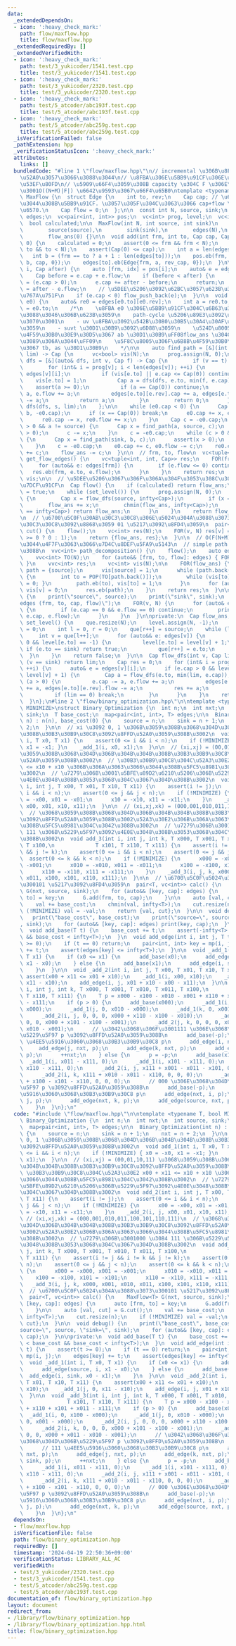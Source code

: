 ```yaml
---
data:
  _extendedDependsOn:
  - icon: ':heavy_check_mark:'
    path: flow/maxflow.hpp
    title: flow/maxflow.hpp
  _extendedRequiredBy: []
  _extendedVerifiedWith:
  - icon: ':heavy_check_mark:'
    path: test/3_yukicoder/1541.test.cpp
    title: test/3_yukicoder/1541.test.cpp
  - icon: ':heavy_check_mark:'
    path: test/3_yukicoder/2320.test.cpp
    title: test/3_yukicoder/2320.test.cpp
  - icon: ':heavy_check_mark:'
    path: test/5_atcoder/abc193f.test.cpp
    title: test/5_atcoder/abc193f.test.cpp
  - icon: ':heavy_check_mark:'
    path: test/5_atcoder/abc259g.test.cpp
    title: test/5_atcoder/abc259g.test.cpp
  _isVerificationFailed: false
  _pathExtension: hpp
  _verificationStatusIcon: ':heavy_check_mark:'
  attributes:
    links: []
  bundledCode: "#line 1 \"flow/maxflow.hpp\"\n// incremental \u306B\u8FBA\u3092\u8FFD\
    \u52A0\u3057\u3066\u3088\u3044\n// \u8FBA\u306E\u5BB9\u91CF\u306E\u5909\u66F4\u304C\
    \u53EF\u80FD\n// \u5909\u66F4\u3059\u308B capacity \u304C F \u306E\u3068\u304D\
    \u3001O((N+M)|F|) \u6642\u9593\u3067\u66F4\u65B0\ntemplate <typename Cap>\nstruct\
    \ MaxFlow {\n  struct Edge {\n    int to, rev;\n    Cap cap; // \u6B8B\u3063\u3066\
    \u3044\u308B\u5BB9\u91CF. \u3057\u305F\u304C\u3063\u3066 cap+flow \u304C\u5B9A\
    \u6570.\n    Cap flow = 0;\n  };\n\n  const int N, source, sink;\n  vvc<Edge>\
    \ edges;\n  vc<pair<int, int>> pos;\n  vc<int> prog, level;\n  vc<int> que;\n\
    \  bool calculated;\n\n  MaxFlow(int N, int source, int sink)\n      : N(N),\n\
    \        source(source),\n        sink(sink),\n        edges(N),\n        calculated(0),\n\
    \        flow_ans(0) {}\n\n  void add(int frm, int to, Cap cap, Cap rev_cap =\
    \ 0) {\n    calculated = 0;\n    assert(0 <= frm && frm < N);\n    assert(0 <=\
    \ to && to < N);\n    assert(Cap(0) <= cap);\n    int a = len(edges[frm]);\n \
    \   int b = (frm == to ? a + 1 : len(edges[to]));\n    pos.eb(frm, a);\n    edges[frm].eb(Edge{to,\
    \ b, cap, 0});\n    edges[to].eb(Edge{frm, a, rev_cap, 0});\n  }\n\n  void change_capacity(int\
    \ i, Cap after) {\n    auto [frm, idx] = pos[i];\n    auto& e = edges[frm][idx];\n\
    \    Cap before = e.cap + e.flow;\n    if (before < after) {\n      calculated\
    \ = (e.cap > 0);\n      e.cap += after - before;\n      return;\n    }\n    e.cap\
    \ = after - e.flow;\n    // \u5DEE\u5206\u3092\u62BC\u3057\u623B\u3059\u51E6\u7406\
    \u767A\u751F\n    if (e.cap < 0) flow_push_back(e);\n  }\n\n  void flow_push_back(Edge&\
    \ e0) {\n    auto& re0 = edges[e0.to][e0.rev];\n    int a = re0.to;\n    int b\
    \ = e0.to;\n    /*\n    \u8FBA e0 \u306E\u5BB9\u91CF\u304C\u6B63\u306B\u306A\u308B\
    \u3088\u3046\u306B\u623B\u3059\n    path-cycle \u5206\u89E3\u3092\u8003\u3048\u308C\
    \u3070\u3001\n    - uv \u8FBA\u3092\u542B\u3080\u30B5\u30A4\u30AF\u30EB\u3092\u6D88\
    \u3059\n    - suvt \u30D1\u30B9\u3092\u6D88\u3059\n    \u524D\u8005\u306F\u6B8B\
    \u4F59\u30B0\u30E9\u30D5\u3067 ab \u30D1\u30B9\uFF08flow_ans \u304C\u5909\u308F\
    \u3089\u306A\u3044\uFF09\n    \u5F8C\u8005\u306F\u6B8B\u4F59\u30B0\u30E9\u30D5\
    \u3067 tb, as \u30D1\u30B9\n    */\n\n    auto find_path = [&](int s, int t, Cap\
    \ lim) -> Cap {\n      vc<bool> vis(N);\n      prog.assign(N, 0);\n      auto\
    \ dfs = [&](auto& dfs, int v, Cap f) -> Cap {\n        if (v == t) return f;\n\
    \        for (int& i = prog[v]; i < len(edges[v]); ++i) {\n          auto& e =\
    \ edges[v][i];\n          if (vis[e.to] || e.cap <= Cap(0)) continue;\n      \
    \    vis[e.to] = 1;\n          Cap a = dfs(dfs, e.to, min(f, e.cap));\n      \
    \    assert(a >= 0);\n          if (a == Cap(0)) continue;\n          e.cap -=\
    \ a, e.flow += a;\n          edges[e.to][e.rev].cap += a, edges[e.to][e.rev].flow\
    \ -= a;\n          return a;\n        }\n        return 0;\n      };\n      return\
    \ dfs(dfs, s, lim);\n    };\n\n    while (e0.cap < 0) {\n      Cap x = find_path(a,\
    \ b, -e0.cap);\n      if (x == Cap(0)) break;\n      e0.cap += x, e0.flow -= x;\n\
    \      re0.cap -= x, re0.flow += x;\n    }\n    Cap c = -e0.cap;\n    while (c\
    \ > 0 && a != source) {\n      Cap x = find_path(a, source, c);\n      assert(x\
    \ > 0);\n      c -= x;\n    }\n    c = -e0.cap;\n    while (c > 0 && b != sink)\
    \ {\n      Cap x = find_path(sink, b, c);\n      assert(x > 0);\n      c -= x;\n\
    \    }\n    c = -e0.cap;\n    e0.cap += c, e0.flow -= c;\n    re0.cap -= c, re0.flow\
    \ += c;\n    flow_ans -= c;\n  }\n\n  // frm, to, flow\n  vc<tuple<int, int, Cap>>\
    \ get_flow_edges() {\n    vc<tuple<int, int, Cap>> res;\n    FOR(frm, N) {\n \
    \     for (auto&& e: edges[frm]) {\n        if (e.flow <= 0) continue;\n     \
    \   res.eb(frm, e.to, e.flow);\n      }\n    }\n    return res;\n  }\n\n  vc<bool>\
    \ vis;\n\n  // \u5DEE\u5206\u3067\u306F\u306A\u304F\u3053\u308C\u307E\u3067\u306E\
    \u7DCF\u91CF\n  Cap flow() {\n    if (calculated) return flow_ans;\n    calculated\
    \ = true;\n    while (set_level()) {\n      prog.assign(N, 0);\n      while (1)\
    \ {\n        Cap x = flow_dfs(source, infty<Cap>);\n        if (x == 0) break;\n\
    \        flow_ans += x;\n        chmin(flow_ans, infty<Cap>);\n        if (flow_ans\
    \ == infty<Cap>) return flow_ans;\n      }\n    }\n    return flow_ans;\n  }\n\
    \n  // \u6700\u5C0F\u30AB\u30C3\u30C8\u306E\u5024\u304A\u3088\u3073\u3001\u30AB\
    \u30C3\u30C8\u3092\u8868\u3059 01 \u5217\u3092\u8FD4\u3059\n  pair<Cap, vc<int>>\
    \ cut() {\n    flow();\n    vc<int> res(N);\n    FOR(v, N) res[v] = (level[v]\
    \ >= 0 ? 0 : 1);\n    return {flow_ans, res};\n  }\n\n  // O(F(N+M)) \u304F\u3089\
    \u3044\u4F7F\u3063\u3066\u7D4C\u8DEF\u5FA9\u5143\n  // simple path \u306B\u306A\
    \u308B\n  vvc<int> path_decomposition() {\n    flow();\n    auto edges = get_flow_edges();\n\
    \    vvc<int> TO(N);\n    for (auto&& [frm, to, flow]: edges) { FOR(flow) TO[frm].eb(to);\
    \ }\n    vvc<int> res;\n    vc<int> vis(N);\n\n    FOR(flow_ans) {\n      vc<int>\
    \ path = {source};\n      vis[source] = 1;\n      while (path.back() != sink)\
    \ {\n        int to = POP(TO[path.back()]);\n        while (vis[to]) { vis[POP(path)]\
    \ = 0; }\n        path.eb(to), vis[to] = 1;\n      }\n      for (auto&& v: path)\
    \ vis[v] = 0;\n      res.eb(path);\n    }\n    return res;\n  }\n\n  void debug()\
    \ {\n    print(\"source\", source);\n    print(\"sink\", sink);\n    print(\"\
    edges (frm, to, cap, flow)\");\n    FOR(v, N) {\n      for (auto& e: edges[v])\
    \ {\n        if (e.cap == 0 && e.flow == 0) continue;\n        print(v, e.to,\
    \ e.cap, e.flow);\n      }\n    }\n  }\n\nprivate:\n  Cap flow_ans;\n\n  bool\
    \ set_level() {\n    que.resize(N);\n    level.assign(N, -1);\n    level[source]\
    \ = 0;\n    int l = 0, r = 0;\n    que[r++] = source;\n    while (l < r) {\n \
    \     int v = que[l++];\n      for (auto&& e: edges[v]) {\n        if (e.cap >\
    \ 0 && level[e.to] == -1) {\n          level[e.to] = level[v] + 1;\n         \
    \ if (e.to == sink) return true;\n          que[r++] = e.to;\n        }\n    \
    \  }\n    }\n    return false;\n  }\n\n  Cap flow_dfs(int v, Cap lim) {\n    if\
    \ (v == sink) return lim;\n    Cap res = 0;\n    for (int& i = prog[v]; i < len(edges[v]);\
    \ ++i) {\n      auto& e = edges[v][i];\n      if (e.cap > 0 && level[e.to] ==\
    \ level[v] + 1) {\n        Cap a = flow_dfs(e.to, min(lim, e.cap));\n        if\
    \ (a > 0) {\n          e.cap -= a, e.flow += a;\n          edges[e.to][e.rev].cap\
    \ += a, edges[e.to][e.rev].flow -= a;\n          res += a;\n          lim -= a;\n\
    \          if (lim == 0) break;\n        }\n      }\n    }\n    return res;\n\
    \  }\n};\n#line 2 \"flow/binary_optimization.hpp\"\n\ntemplate <typename T, bool\
    \ MINIMIZE>\nstruct Binary_Optimization {\n  int n;\n  int nxt;\n  int source,\
    \ sink;\n  T base_cost;\n  map<pair<int, int>, T> edges;\n\n  Binary_Optimization(int\
    \ n) : n(n), base_cost(0) {\n    source = n;\n    sink = n + 1;\n    nxt = n +\
    \ 2;\n  }\n\n  // xi \u3092 0, 1 \u306B\u3059\u308B\u3068\u304D\u306B\u304B\u304B\
    \u308B\u30B3\u30B9\u30C8\u3092\u8FFD\u52A0\u3059\u308B\u3002\n  void add_1(int\
    \ i, T x0, T x1) {\n    assert(0 <= i && i < n);\n    if (!MINIMIZE) { x0 = -x0,\
    \ x1 = -x1; }\n    _add_1(i, x0, x1);\n  }\n\n  // (xi,xj) = (00,01,10,11) \u3068\
    \u3059\u308B\u3068\u304D\u306B\u304B\u304B\u308B\u30B3\u30B9\u30C8\u3092\u8FFD\
    \u52A0\u3059\u308B\u3002\n  // \u30B3\u30B9\u30C8\u304C\u52A3\u30E2 x00 + x11\
    \ <= x10 + x10 \u306B\u306A\u3063\u3066\u3044\u308B\u5FC5\u8981\u304C\u3042\u308B\
    \u3002\n  // \u7279\u306B\u3001\u5BFE\u89D2\u6210\u5206\u306B\u5229\u5F97\u3092\
    \u4E0E\u3048\u308B\u3053\u3068\u304C\u3067\u304D\u308B\u3002\n  void add_2(int\
    \ i, int j, T x00, T x01, T x10, T x11) {\n    assert(i != j);\n    assert(0 <=\
    \ i && i < n);\n    assert(0 <= j && j < n);\n    if (!MINIMIZE) {\n      x00\
    \ = -x00, x01 = -x01;\n      x10 = -x10, x11 = -x11;\n    }\n    _add_2(i, j,\
    \ x00, x01, x10, x11);\n  }\n\n  // (xi,xj,xk) = (000,001,010,011,100,101,110,111)\n\
    \  // \u3068\u3059\u308B\u3068\u304D\u306B\u304B\u304B\u308B\u30B3\u30B9\u30C8\
    \u3092\u8FFD\u52A0\u3059\u308B\u3002\u52A3\u30E2\u306B\u306A\u3063\u3066\u3044\
    \u308B\u5FC5\u8981\u304C\u3042\u308B\u3002\n  // \u7279\u306B\u3001000 \u3084\
    \ 111 \u306B\u5229\u5F97\u3092\u4E0E\u3048\u308B\u3053\u3068\u304C\u3067\u304D\
    \u308B\u3002\n  void add_3(int i, int j, int k, T x000, T x001, T x010, T x011,\
    \ T x100,\n             T x101, T x110, T x111) {\n    assert(i != j && i != k\
    \ && j != k);\n    assert(0 <= i && i < n);\n    assert(0 <= j && j < n);\n  \
    \  assert(0 <= k && k < n);\n    if (!MINIMIZE) {\n      x000 = -x000, x001 =\
    \ -x001;\n      x010 = -x010, x011 = -x011;\n      x100 = -x100, x101 = -x101;\n\
    \      x110 = -x110, x111 = -x111;\n    }\n    _add_3(i, j, k, x000, x001, x010,\
    \ x011, x100, x101, x110, x111);\n  }\n\n  // \u6700\u5C0F\u5024\u304A\u3088\u3073\
    \u300101 \u5217\u3092\u8FD4\u3059\n  pair<T, vc<int>> calc() {\n    MaxFlow<T>\
    \ G(nxt, source, sink);\n    for (auto&& [key, cap]: edges) {\n      auto [frm,\
    \ to] = key;\n      G.add(frm, to, cap);\n    }\n\n    auto [val, cut] = G.cut();\n\
    \    val += base_cost;\n    chmin(val, infty<T>);\n    cut.resize(n);\n    if\
    \ (!MINIMIZE) val = -val;\n    return {val, cut};\n  }\n\n  void debug() {\n \
    \   print(\"base_cost\", base_cost);\n    print(\"source=\", source, \"sink=\"\
    , sink);\n    for (auto&& [key, cap]: edges) print(key, cap);\n  }\n\nprivate:\n\
    \  void add_base(T t) {\n    base_cost += t;\n    assert(-infty<T> < base_cost\
    \ && base_cost < infty<T>);\n  }\n  void add_edge(int i, int j, T t) {\n    assert(t\
    \ >= 0);\n    if (t == 0) return;\n    pair<int, int> key = mp(i, j);\n    edges[key]\
    \ += t;\n    assert(edges[key] <= infty<T>);\n  }\n\n  void _add_1(int i, T x0,\
    \ T x1) {\n    if (x0 <= x1) {\n      add_base(x0);\n      add_edge(source, i,\
    \ x1 - x0);\n    } else {\n      add_base(x1);\n      add_edge(i, sink, x0 - x1);\n\
    \    }\n  }\n\n  void _add_2(int i, int j, T x00, T x01, T x10, T x11) {\n   \
    \ assert(x00 + x11 <= x01 + x10);\n    _add_1(i, x00, x10);\n    _add_1(j, 0,\
    \ x11 - x10);\n    add_edge(i, j, x01 + x10 - x00 - x11);\n  }\n\n  void _add_3(int\
    \ i, int j, int k, T x000, T x001, T x010, T x011, T x100,\n              T x101,\
    \ T x110, T x111) {\n    T p = x000 - x100 - x010 - x001 + x110 + x101 + x011\
    \ - x111;\n    if (p > 0) {\n      add_base(x000);\n      _add_1(i, 0, x100 -\
    \ x000);\n      _add_1(j, 0, x010 - x000);\n      _add_1(k, 0, x001 - x000);\n\
    \      _add_2(i, j, 0, 0, 0, x000 + x110 - x100 - x010);\n      _add_2(i, k, 0,\
    \ 0, 0, x000 + x101 - x100 - x001);\n      _add_2(j, k, 0, 0, 0, x000 + x011 -\
    \ x010 - x001);\n      // \u3042\u3068\u306F\u3001111 \u306E\u3068\u304D\u306B\
    \u5229\u5F97 p \u3092\u8FFD\u52A0\u3059\u308B\n      add_base(-p);\n      // 111\
    \ \u4EE5\u5916\u3060\u3068\u30B3\u30B9\u30C8 p\n      add_edge(i, nxt, p);\n \
    \     add_edge(j, nxt, p);\n      add_edge(k, nxt, p);\n      add_edge(nxt, sink,\
    \ p);\n      ++nxt;\n    } else {\n      p = -p;\n      add_base(x111);\n    \
    \  _add_1(i, x011 - x111, 0);\n      _add_1(i, x101 - x111, 0);\n      _add_1(i,\
    \ x110 - x111, 0);\n      _add_2(i, j, x111 + x001 - x011 - x101, 0, 0, 0);\n\
    \      _add_2(i, k, x111 + x010 - x011 - x110, 0, 0, 0);\n      _add_2(j, k, x111\
    \ + x100 - x101 - x110, 0, 0, 0);\n      // 000 \u306E\u3068\u304D\u306B\u5229\
    \u5F97 p \u3092\u8FFD\u52A0\u3059\u308B\n      add_base(-p);\n      // 000 \u4EE5\
    \u5916\u3060\u3068\u30B3\u30B9\u30C8 p\n      add_edge(nxt, i, p);\n      add_edge(nxt,\
    \ j, p);\n      add_edge(nxt, k, p);\n      add_edge(source, nxt, p);\n      ++nxt;\n\
    \    }\n  }\n};\n"
  code: "#include \"flow/maxflow.hpp\"\n\ntemplate <typename T, bool MINIMIZE>\nstruct\
    \ Binary_Optimization {\n  int n;\n  int nxt;\n  int source, sink;\n  T base_cost;\n\
    \  map<pair<int, int>, T> edges;\n\n  Binary_Optimization(int n) : n(n), base_cost(0)\
    \ {\n    source = n;\n    sink = n + 1;\n    nxt = n + 2;\n  }\n\n  // xi \u3092\
    \ 0, 1 \u306B\u3059\u308B\u3068\u304D\u306B\u304B\u304B\u308B\u30B3\u30B9\u30C8\
    \u3092\u8FFD\u52A0\u3059\u308B\u3002\n  void add_1(int i, T x0, T x1) {\n    assert(0\
    \ <= i && i < n);\n    if (!MINIMIZE) { x0 = -x0, x1 = -x1; }\n    _add_1(i, x0,\
    \ x1);\n  }\n\n  // (xi,xj) = (00,01,10,11) \u3068\u3059\u308B\u3068\u304D\u306B\
    \u304B\u304B\u308B\u30B3\u30B9\u30C8\u3092\u8FFD\u52A0\u3059\u308B\u3002\n  //\
    \ \u30B3\u30B9\u30C8\u304C\u52A3\u30E2 x00 + x11 <= x10 + x10 \u306B\u306A\u3063\
    \u3066\u3044\u308B\u5FC5\u8981\u304C\u3042\u308B\u3002\n  // \u7279\u306B\u3001\
    \u5BFE\u89D2\u6210\u5206\u306B\u5229\u5F97\u3092\u4E0E\u3048\u308B\u3053\u3068\
    \u304C\u3067\u304D\u308B\u3002\n  void add_2(int i, int j, T x00, T x01, T x10,\
    \ T x11) {\n    assert(i != j);\n    assert(0 <= i && i < n);\n    assert(0 <=\
    \ j && j < n);\n    if (!MINIMIZE) {\n      x00 = -x00, x01 = -x01;\n      x10\
    \ = -x10, x11 = -x11;\n    }\n    _add_2(i, j, x00, x01, x10, x11);\n  }\n\n \
    \ // (xi,xj,xk) = (000,001,010,011,100,101,110,111)\n  // \u3068\u3059\u308B\u3068\
    \u304D\u306B\u304B\u304B\u308B\u30B3\u30B9\u30C8\u3092\u8FFD\u52A0\u3059\u308B\
    \u3002\u52A3\u30E2\u306B\u306A\u3063\u3066\u3044\u308B\u5FC5\u8981\u304C\u3042\
    \u308B\u3002\n  // \u7279\u306B\u3001000 \u3084 111 \u306B\u5229\u5F97\u3092\u4E0E\
    \u3048\u308B\u3053\u3068\u304C\u3067\u304D\u308B\u3002\n  void add_3(int i, int\
    \ j, int k, T x000, T x001, T x010, T x011, T x100,\n             T x101, T x110,\
    \ T x111) {\n    assert(i != j && i != k && j != k);\n    assert(0 <= i && i <\
    \ n);\n    assert(0 <= j && j < n);\n    assert(0 <= k && k < n);\n    if (!MINIMIZE)\
    \ {\n      x000 = -x000, x001 = -x001;\n      x010 = -x010, x011 = -x011;\n  \
    \    x100 = -x100, x101 = -x101;\n      x110 = -x110, x111 = -x111;\n    }\n \
    \   _add_3(i, j, k, x000, x001, x010, x011, x100, x101, x110, x111);\n  }\n\n\
    \  // \u6700\u5C0F\u5024\u304A\u3088\u3073\u300101 \u5217\u3092\u8FD4\u3059\n\
    \  pair<T, vc<int>> calc() {\n    MaxFlow<T> G(nxt, source, sink);\n    for (auto&&\
    \ [key, cap]: edges) {\n      auto [frm, to] = key;\n      G.add(frm, to, cap);\n\
    \    }\n\n    auto [val, cut] = G.cut();\n    val += base_cost;\n    chmin(val,\
    \ infty<T>);\n    cut.resize(n);\n    if (!MINIMIZE) val = -val;\n    return {val,\
    \ cut};\n  }\n\n  void debug() {\n    print(\"base_cost\", base_cost);\n    print(\"\
    source=\", source, \"sink=\", sink);\n    for (auto&& [key, cap]: edges) print(key,\
    \ cap);\n  }\n\nprivate:\n  void add_base(T t) {\n    base_cost += t;\n    assert(-infty<T>\
    \ < base_cost && base_cost < infty<T>);\n  }\n  void add_edge(int i, int j, T\
    \ t) {\n    assert(t >= 0);\n    if (t == 0) return;\n    pair<int, int> key =\
    \ mp(i, j);\n    edges[key] += t;\n    assert(edges[key] <= infty<T>);\n  }\n\n\
    \  void _add_1(int i, T x0, T x1) {\n    if (x0 <= x1) {\n      add_base(x0);\n\
    \      add_edge(source, i, x1 - x0);\n    } else {\n      add_base(x1);\n    \
    \  add_edge(i, sink, x0 - x1);\n    }\n  }\n\n  void _add_2(int i, int j, T x00,\
    \ T x01, T x10, T x11) {\n    assert(x00 + x11 <= x01 + x10);\n    _add_1(i, x00,\
    \ x10);\n    _add_1(j, 0, x11 - x10);\n    add_edge(i, j, x01 + x10 - x00 - x11);\n\
    \  }\n\n  void _add_3(int i, int j, int k, T x000, T x001, T x010, T x011, T x100,\n\
    \              T x101, T x110, T x111) {\n    T p = x000 - x100 - x010 - x001\
    \ + x110 + x101 + x011 - x111;\n    if (p > 0) {\n      add_base(x000);\n    \
    \  _add_1(i, 0, x100 - x000);\n      _add_1(j, 0, x010 - x000);\n      _add_1(k,\
    \ 0, x001 - x000);\n      _add_2(i, j, 0, 0, 0, x000 + x110 - x100 - x010);\n\
    \      _add_2(i, k, 0, 0, 0, x000 + x101 - x100 - x001);\n      _add_2(j, k, 0,\
    \ 0, 0, x000 + x011 - x010 - x001);\n      // \u3042\u3068\u306F\u3001111 \u306E\
    \u3068\u304D\u306B\u5229\u5F97 p \u3092\u8FFD\u52A0\u3059\u308B\n      add_base(-p);\n\
    \      // 111 \u4EE5\u5916\u3060\u3068\u30B3\u30B9\u30C8 p\n      add_edge(i,\
    \ nxt, p);\n      add_edge(j, nxt, p);\n      add_edge(k, nxt, p);\n      add_edge(nxt,\
    \ sink, p);\n      ++nxt;\n    } else {\n      p = -p;\n      add_base(x111);\n\
    \      _add_1(i, x011 - x111, 0);\n      _add_1(i, x101 - x111, 0);\n      _add_1(i,\
    \ x110 - x111, 0);\n      _add_2(i, j, x111 + x001 - x011 - x101, 0, 0, 0);\n\
    \      _add_2(i, k, x111 + x010 - x011 - x110, 0, 0, 0);\n      _add_2(j, k, x111\
    \ + x100 - x101 - x110, 0, 0, 0);\n      // 000 \u306E\u3068\u304D\u306B\u5229\
    \u5F97 p \u3092\u8FFD\u52A0\u3059\u308B\n      add_base(-p);\n      // 000 \u4EE5\
    \u5916\u3060\u3068\u30B3\u30B9\u30C8 p\n      add_edge(nxt, i, p);\n      add_edge(nxt,\
    \ j, p);\n      add_edge(nxt, k, p);\n      add_edge(source, nxt, p);\n      ++nxt;\n\
    \    }\n  }\n};\n"
  dependsOn:
  - flow/maxflow.hpp
  isVerificationFile: false
  path: flow/binary_optimization.hpp
  requiredBy: []
  timestamp: '2024-04-19 22:50:36+09:00'
  verificationStatus: LIBRARY_ALL_AC
  verifiedWith:
  - test/3_yukicoder/2320.test.cpp
  - test/3_yukicoder/1541.test.cpp
  - test/5_atcoder/abc259g.test.cpp
  - test/5_atcoder/abc193f.test.cpp
documentation_of: flow/binary_optimization.hpp
layout: document
redirect_from:
- /library/flow/binary_optimization.hpp
- /library/flow/binary_optimization.hpp.html
title: flow/binary_optimization.hpp
---
```

